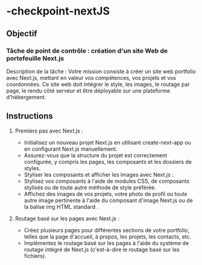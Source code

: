 # -checkpoint-nextJS

## Objectif

### Tâche de point de contrôle : création d'un site Web de portefeuille Next.js

Description de la tâche : Votre mission consiste à créer un site web portfolio avec Next.js, mettant en valeur vos compétences, vos projets et vos coordonnées. 
Ce site web doit intégrer le style, les images, le routage par page, le rendu côté serveur et être déployable sur une plateforme d'hébergement.

## Instructions

1. Premiers pas avec Next.js :
    - Initialisez un nouveau projet Next.js en utilisant create-next-app ou en configurant Next.js manuellement.
    - Assurez-vous que la structure du projet est correctement configurée, y compris les pages, les composants et les dossiers de styles.
    - Styliser les composants et afficher les images avec Next.js :
    - Stylisez vos composants à l'aide de modules CSS, de composants stylisés ou de toute autre méthode de style préférée.
    - Affichez des images de vos projets, votre photo de profil ou toute autre image pertinente à l'aide du composant d'image Next.js ou de la balise img HTML standard .

2. Routage basé sur les pages avec Next.js :
    - Créez plusieurs pages pour différentes sections de votre portfolio, telles que la page d'accueil, à propos, les projets, les contacts, etc.
    - Implémentez le routage basé sur les pages à l'aide du système de routage intégré de Next.js (c'est-à-dire le routage basé sur les fichiers).
